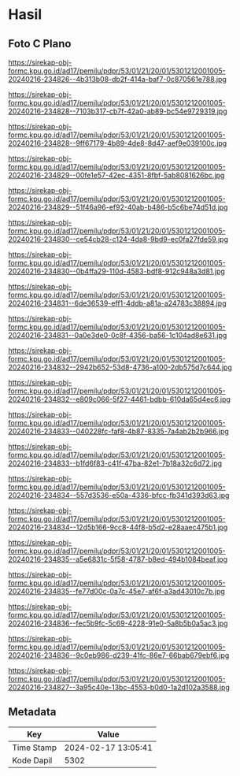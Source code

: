 # Hasil

## Foto C Plano

https://sirekap-obj-formc.kpu.go.id/ad17/pemilu/pdpr/53/01/21/20/01/5301212001005-20240216-234826--4b313b08-db2f-414a-baf7-0c870561e788.jpg

https://sirekap-obj-formc.kpu.go.id/ad17/pemilu/pdpr/53/01/21/20/01/5301212001005-20240216-234828--7103b317-cb7f-42a0-ab89-bc54e9729319.jpg

https://sirekap-obj-formc.kpu.go.id/ad17/pemilu/pdpr/53/01/21/20/01/5301212001005-20240216-234828--9ff67179-4b89-4de8-8d47-aef9e039100c.jpg

https://sirekap-obj-formc.kpu.go.id/ad17/pemilu/pdpr/53/01/21/20/01/5301212001005-20240216-234829--00fe1e57-42ec-4351-8fbf-5ab8081626bc.jpg

https://sirekap-obj-formc.kpu.go.id/ad17/pemilu/pdpr/53/01/21/20/01/5301212001005-20240216-234829--51f46a96-ef92-40ab-b486-b5c6be74d51d.jpg

https://sirekap-obj-formc.kpu.go.id/ad17/pemilu/pdpr/53/01/21/20/01/5301212001005-20240216-234830--ce54cb28-c124-4da8-9bd9-ec0fa27fde59.jpg

https://sirekap-obj-formc.kpu.go.id/ad17/pemilu/pdpr/53/01/21/20/01/5301212001005-20240216-234830--0b4ffa29-110d-4583-bdf8-912c948a3d81.jpg

https://sirekap-obj-formc.kpu.go.id/ad17/pemilu/pdpr/53/01/21/20/01/5301212001005-20240216-234831--6de36539-eff1-4ddb-a81a-a24783c38894.jpg

https://sirekap-obj-formc.kpu.go.id/ad17/pemilu/pdpr/53/01/21/20/01/5301212001005-20240216-234831--0a0e3de0-0c8f-4356-ba56-1c104ad8e631.jpg

https://sirekap-obj-formc.kpu.go.id/ad17/pemilu/pdpr/53/01/21/20/01/5301212001005-20240216-234832--2942b652-53d8-4736-a100-2db575d7c644.jpg

https://sirekap-obj-formc.kpu.go.id/ad17/pemilu/pdpr/53/01/21/20/01/5301212001005-20240216-234832--e809c066-5f27-4461-bdbb-610da65d4ec6.jpg

https://sirekap-obj-formc.kpu.go.id/ad17/pemilu/pdpr/53/01/21/20/01/5301212001005-20240216-234833--040228fc-faf8-4b87-8335-7a4ab2b2b966.jpg

https://sirekap-obj-formc.kpu.go.id/ad17/pemilu/pdpr/53/01/21/20/01/5301212001005-20240216-234833--b1fd6f83-c41f-47ba-82e1-7b18a32c6d72.jpg

https://sirekap-obj-formc.kpu.go.id/ad17/pemilu/pdpr/53/01/21/20/01/5301212001005-20240216-234834--557d3536-e50a-4336-bfcc-fb341d393d63.jpg

https://sirekap-obj-formc.kpu.go.id/ad17/pemilu/pdpr/53/01/21/20/01/5301212001005-20240216-234834--12d5b166-9cc8-44f8-b5d2-e28aaec475b1.jpg

https://sirekap-obj-formc.kpu.go.id/ad17/pemilu/pdpr/53/01/21/20/01/5301212001005-20240216-234835--a5e6831c-5f58-4787-b8ed-494b1084beaf.jpg

https://sirekap-obj-formc.kpu.go.id/ad17/pemilu/pdpr/53/01/21/20/01/5301212001005-20240216-234835--fe77d00c-0a7c-45e7-af6f-a3ad43010c7b.jpg

https://sirekap-obj-formc.kpu.go.id/ad17/pemilu/pdpr/53/01/21/20/01/5301212001005-20240216-234836--fec5b9fc-5c69-4228-91e0-5a8b5b0a5ac3.jpg

https://sirekap-obj-formc.kpu.go.id/ad17/pemilu/pdpr/53/01/21/20/01/5301212001005-20240216-234836--9c0eb986-d239-41fc-86e7-66bab679ebf6.jpg

https://sirekap-obj-formc.kpu.go.id/ad17/pemilu/pdpr/53/01/21/20/01/5301212001005-20240216-234827--3a95c40e-13bc-4553-b0d0-1a2d102a3588.jpg


## Metadata

| Key        | Value               |
| ---------- | ------------------- |
| Time Stamp | 2024-02-17 13:05:41 |
| Kode Dapil | 5302                |



